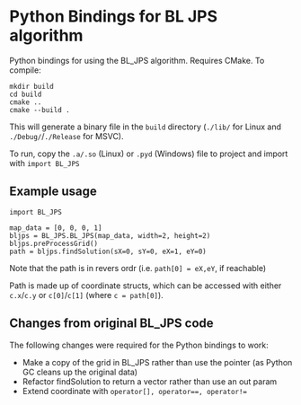 # Python Bindings for BL JPS algorithm

Python bindings for using the BL_JPS algorithm. Requires CMake. To compile:

```
mkdir build
cd build
cmake ..
cmake --build .
```

This will generate a binary file in the `build` directory (`./lib/` for Linux and `./Debug/`/`./Release` for MSVC).

To run, copy the `.a/.so` (Linux) or `.pyd` (Windows) file to project and import with
`import BL_JPS`


## Example usage

```
import BL_JPS

map_data = [0, 0, 0, 1]
bljps = BL_JPS.BL_JPS(map_data, width=2, height=2)
bljps.preProcessGrid()
path = bljps.findSolution(sX=0, sY=0, eX=1, eY=0)
```
Note that the path is in revers ordr (i.e. `path[0] = eX,eY`, if reachable)

Path is made up of coordinate structs, which can be accessed with either `c.x`/`c.y` or `c[0]`/`c[1]` (where `c = path[0]`).


## Changes from original BL_JPS code

The following changes were required for the Python bindings to work:

- Make a copy of the grid in BL_JPS rather than use the pointer (as Python GC cleans up the original data)
- Refactor findSolution to return a vector rather than use an out param
- Extend coordinate with `operator[], operator==, operator!=`
